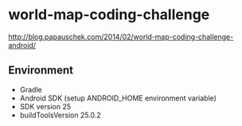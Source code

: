 # world-map-coding-challenge
http://blog.papauschek.com/2014/02/world-map-coding-challenge-android/


## Environment
 - Gradle
 - Android SDK (setup ANDROID_HOME environment variable)
 - SDK version 25
 - buildToolsVersion 25.0.2

